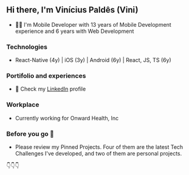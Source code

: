 ## Hi there, I'm Vinícius Paldês (Vini)

- 👨‍💻 I'm Mobile Developer with 13 years of Mobile Development experience and 6 years with Web Development

### Technologies

- React-Native (4y) | iOS (3y) | Android (6y) | React, JS, TS (6y)

### Portifolio and experiences

- 💼 Check my <a href="https://www.linkedin.com/in/vinicius-paldes/">LinkedIn</a> profile

### Workplace

- Currently working for Onward Health, Inc

### Before you go 🤚

- Please review my Pinned Projects. Four of them are the latest Tech Challenges I've developed, and two of them are personal projects.

👇👇👇
